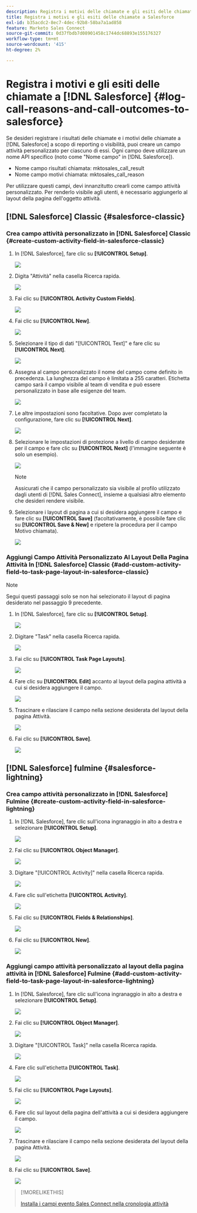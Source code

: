```yaml
---
description: Registra i motivi delle chiamate e gli esiti delle chiamate a Salesforce - Documentazione Marketo - Documentazione del prodotto
title: Registra i motivi e gli esiti delle chiamate a Salesforce
exl-id: b35acdc2-8ec7-4dec-92b8-58ba7a1ad858
feature: Marketo Sales Connect
source-git-commit: 0d37fbdb7d08901458c1744dc68893e155176327
workflow-type: tm+mt
source-wordcount: '415'
ht-degree: 2%

---
```


# Registra i motivi e gli esiti delle chiamate a [!DNL Salesforce] {#log-call-reasons-and-call-outcomes-to-salesforce}

Se desideri registrare i risultati delle chiamate e i motivi delle chiamate a [!DNL Salesforce] a scopo di reporting o visibilità, puoi creare un campo attività personalizzato per ciascuno di essi. Ogni campo deve utilizzare un nome API specifico (noto come &quot;Nome campo&quot; in [!DNL Salesforce]).

* Nome campo risultati chiamata: mktosales_call_result
* Nome campo motivi chiamata: mktosales_call_reason

Per utilizzare questi campi, devi innanzitutto crearli come campo attività personalizzato. Per renderlo visibile agli utenti, è necessario aggiungerlo al layout della pagina dell&#39;oggetto attività.

## [!DNL Salesforce] Classic {#salesforce-classic}

### Crea campo attività personalizzato in [!DNL Salesforce] Classic  {#create-custom-activity-field-in-salesforce-classic}

1. In [!DNL Salesforce], fare clic su **[!UICONTROL Setup]**.

   ![](assets/log-call-reasons-and-call-outcomes-to-salesforce-1.png)

1. Digita &quot;Attività&quot; nella casella Ricerca rapida.

   ![](assets/log-call-reasons-and-call-outcomes-to-salesforce-2.png)

1. Fai clic su **[!UICONTROL Activity Custom Fields]**.

   ![](assets/log-call-reasons-and-call-outcomes-to-salesforce-3.png)

1. Fai clic su **[!UICONTROL New]**.

   ![](assets/log-call-reasons-and-call-outcomes-to-salesforce-4.png)

1. Selezionare il tipo di dati &quot;[!UICONTROL Text]&quot; e fare clic su **[!UICONTROL Next]**.

   ![](assets/log-call-reasons-and-call-outcomes-to-salesforce-5.png)

1. Assegna al campo personalizzato il nome del campo come definito in precedenza. La lunghezza del campo è limitata a 255 caratteri. Etichetta campo sarà il campo visibile al team di vendita e può essere personalizzato in base alle esigenze del team.

   ![](assets/log-call-reasons-and-call-outcomes-to-salesforce-6.png)

1. Le altre impostazioni sono facoltative. Dopo aver completato la configurazione, fare clic su **[!UICONTROL Next]**.

   ![](assets/log-call-reasons-and-call-outcomes-to-salesforce-7.png)

1. Selezionare le impostazioni di protezione a livello di campo desiderate per il campo e fare clic su **[!UICONTROL Next]** (l&#39;immagine seguente è solo un esempio).

   ![](assets/log-call-reasons-and-call-outcomes-to-salesforce-8.png)

   >[!NOTE]
   >
   >Assicurati che il campo personalizzato sia visibile al profilo utilizzato dagli utenti di [!DNL Sales Connect], insieme a qualsiasi altro elemento che desideri rendere visibile.

1. Selezionare i layout di pagina a cui si desidera aggiungere il campo e fare clic su **[!UICONTROL Save]** (facoltativamente, è possibile fare clic su **[!UICONTROL Save & New]** e ripetere la procedura per il campo Motivo chiamata).

   ![](assets/log-call-reasons-and-call-outcomes-to-salesforce-9.png)

### Aggiungi Campo Attività Personalizzato Al Layout Della Pagina Attività In [!DNL Salesforce] Classic {#add-custom-activity-field-to-task-page-layout-in-salesforce-classic}

>[!NOTE]
>
>Segui questi passaggi solo se non hai selezionato il layout di pagina desiderato nel passaggio 9 precedente.

1. In [!DNL Salesforce], fare clic su **[!UICONTROL Setup]**.

   ![](assets/log-call-reasons-and-call-outcomes-to-salesforce-10.png)

1. Digitare &quot;Task&quot; nella casella Ricerca rapida.

   ![](assets/log-call-reasons-and-call-outcomes-to-salesforce-11.png)

1. Fai clic su **[!UICONTROL Task Page Layouts]**.

   ![](assets/log-call-reasons-and-call-outcomes-to-salesforce-12.png)

1. Fare clic su **[!UICONTROL Edit]** accanto al layout della pagina attività a cui si desidera aggiungere il campo.

   ![](assets/log-call-reasons-and-call-outcomes-to-salesforce-13.png)

1. Trascinare e rilasciare il campo nella sezione desiderata del layout della pagina Attività.

   ![](assets/log-call-reasons-and-call-outcomes-to-salesforce-14.png)

1. Fai clic su **[!UICONTROL Save]**.

   ![](assets/log-call-reasons-and-call-outcomes-to-salesforce-15.png)

## [!DNL Salesforce] fulmine {#salesforce-lightning}

### Crea campo attività personalizzato in [!DNL Salesforce] Fulmine {#create-custom-activity-field-in-salesforce-lightning}

1. In [!DNL Salesforce], fare clic sull&#39;icona ingranaggio in alto a destra e selezionare **[!UICONTROL Setup]**.

   ![](assets/log-call-reasons-and-call-outcomes-to-salesforce-16.png)

1. Fai clic su **[!UICONTROL Object Manager]**.

   ![](assets/log-call-reasons-and-call-outcomes-to-salesforce-17.png)

1. Digitare &quot;[!UICONTROL Activity]&quot; nella casella Ricerca rapida.

   ![](assets/log-call-reasons-and-call-outcomes-to-salesforce-18.png)

1. Fare clic sull&#39;etichetta **[!UICONTROL Activity]**.

   ![](assets/log-call-reasons-and-call-outcomes-to-salesforce-19.png)

1. Fai clic su **[!UICONTROL Fields & Relationships]**.

   ![](assets/log-call-reasons-and-call-outcomes-to-salesforce-20.png)

1. Fai clic su **[!UICONTROL New]**.

   ![](assets/log-call-reasons-and-call-outcomes-to-salesforce-21.png)

### Aggiungi campo attività personalizzato al layout della pagina attività in [!DNL Salesforce] Fulmine {#add-custom-activity-field-to-task-page-layout-in-salesforce-lightning}

1. In [!DNL Salesforce], fare clic sull&#39;icona ingranaggio in alto a destra e selezionare **[!UICONTROL Setup]**.

   ![](assets/log-call-reasons-and-call-outcomes-to-salesforce-22.png)

1. Fai clic su **[!UICONTROL Object Manager]**.

   ![](assets/log-call-reasons-and-call-outcomes-to-salesforce-23.png)

1. Digitare &quot;[!UICONTROL Task]&quot; nella casella Ricerca rapida.

   ![](assets/log-call-reasons-and-call-outcomes-to-salesforce-24.png)

1. Fare clic sull&#39;etichetta **[!UICONTROL Task]**.

   ![](assets/log-call-reasons-and-call-outcomes-to-salesforce-25.png)

1. Fai clic su **[!UICONTROL Page Layouts]**.

   ![](assets/log-call-reasons-and-call-outcomes-to-salesforce-26.png)

1. Fare clic sul layout della pagina dell&#39;attività a cui si desidera aggiungere il campo.

   ![](assets/log-call-reasons-and-call-outcomes-to-salesforce-27.png)

1. Trascinare e rilasciare il campo nella sezione desiderata del layout della pagina Attività.

   ![](assets/log-call-reasons-and-call-outcomes-to-salesforce-28.png)

1. Fai clic su **[!UICONTROL Save]**.

   ![](assets/log-call-reasons-and-call-outcomes-to-salesforce-29.png)

>[!MORELIKETHIS]
>
>[Installa i campi evento Sales Connect nella cronologia attività](/help/marketo/product-docs/marketo-sales-connect/crm/salesforce-customization/install-sales-connect-event-fields-on-activity-history.md)
